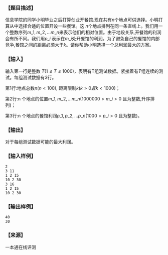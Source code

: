 ### 【题目描述】

信息学院的同学小明毕业之后打算创业开餐馆.现在共有$n$个地点可供选择。小明打算从中选择合适的位置开设一些餐馆。这 $n$个地点排列在同一条直线上。我们用一个整数序列$m\_1,m\_2,...m\_n$来表示他们的相对位置。由于地段关系,开餐馆的利润会有所不同。我们用$p\_i$ 表示在$m\_i$处开餐馆的利润。为了避免自己的餐馆的内部竞争,餐馆之间的距离必须大于$k$。请你帮助小明选择一个总利润最大的方案。

### 【输入】

输入第一行是整数 $T(1≤T≤1000)$，表明有T组测试数据。紧接着有$T$组连续的测试。每组测试数据有$3$行。

第1行:地点总数$n(n<100)$, 距离限制$k(k>0 且 k<1000)$；

第2行:n 个地点的位置$m\_1 , m\_2, ... m\_n(1000000>m\_i>0$ 且为整数,升序排列)；

第3行:n 个地点的餐馆利润$p\_1,p\_2,...p\_n(1000>p\_i>0$ 且为整数)。

### 【输出】

对于每组测试数据可能的最大利润。

### 【输入样例】

```
2
3 11
1 2 15
10 2 30
3 16
1 2 15
10 2 30
```

### 【输出样例】

```
40
30
```


 ### 【来源】

 一本通在线评测 